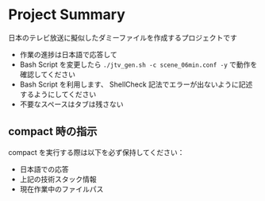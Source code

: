 # Project Summary

日本のテレビ放送に擬似したダミーファイルを作成するプロジェクトです

* 作業の進捗は日本語で応答して
* Bash Script を変更したら `./jtv_gen.sh -c scene_06min.conf -y` で動作を確認してください
* Bash Script を利用します、 ShellCheck 記法でエラーが出ないように記述するようにしてください
* 不要なスペースはタブは残さない

## compact 時の指示

compact を実行する際は以下を必ず保持してください：

* 日本語での応答
* 上記の技術スタック情報
* 現在作業中のファイルパス
